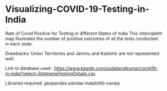 # Visualizing-COVID-19-Testing-in-India
Rate of Covid Positive for Testing in different States of India
This chloropleth map illustrates the number of positive outcomes of all the tests conducted in each state. 


Drawbacks: 
Union Territories and Jammu and Kashmir are not represented well.

Link to database used : 
https://www.kaggle.com/sudalairajkumar/covid19-in-india?select=StatewiseTestingDetails.csv

Libraries required:
geopandas
pandas
matplotlib
numpy
